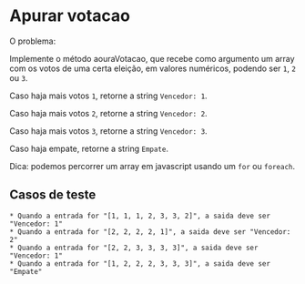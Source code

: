 # Apurar votacao

O problema:

Implemente o método aouraVotacao, que recebe como argumento um array com os votos de uma certa eleição, em valores numéricos, podendo ser `1`, `2` ou `3`. 

Caso haja mais votos `1`, retorne a string `Vencedor: 1`.

Caso haja mais votos `2`, retorne a string `Vencedor: 2`.

Caso haja mais votos `3`, retorne a string `Vencedor: 3`.

Caso haja empate, retorne a string `Empate`. 

Dica: podemos percorrer um array em javascript usando um `for` ou `foreach`.

## Casos de teste

    * Quando a entrada for "[1, 1, 1, 2, 3, 3, 2]", a saida deve ser "Vencedor: 1"
    * Quando a entrada for "[2, 2, 2, 2, 1]", a saida deve ser "Vencedor: 2"
    * Quando a entrada for "[2, 2, 3, 3, 3, 3]", a saida deve ser "Vencedor: 1"
    * Quando a entrada for "[1, 2, 2, 2, 3, 3, 3]", a saida deve ser "Empate"

